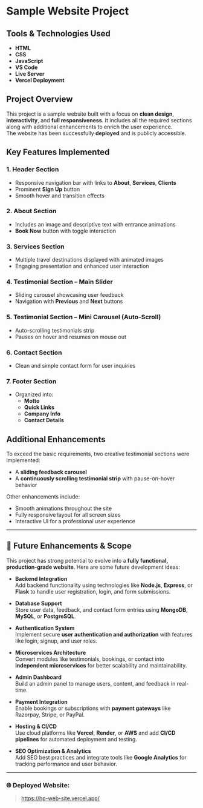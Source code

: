 # Sample Website Project

## Tools & Technologies Used
- **HTML**
- **CSS**
- **JavaScript**
- **VS Code**
- **Live Server**
- **Vercel Deployment**

## Project Overview
This project is a sample website built with a focus on **clean design**, **interactivity**, and **full responsiveness**. It includes all the required sections along with additional enhancements to enrich the user experience.  
The website has been successfully **deployed** and is publicly accessible.

## Key Features Implemented

### 1. Header Section
- Responsive navigation bar with links to **About**, **Services**, **Clients**
- Prominent **Sign Up** button
- Smooth hover and transition effects

### 2. About Section
- Includes an image and descriptive text with entrance animations
- **Book Now** button with toggle interaction

### 3. Services Section
- Multiple travel destinations displayed with animated images
- Engaging presentation and enhanced user interaction

### 4. Testimonial Section – Main Slider
- Sliding carousel showcasing user feedback
- Navigation with **Previous** and **Next** buttons

### 5. Testimonial Section – Mini Carousel (Auto-Scroll)
- Auto-scrolling testimonials strip
- Pauses on hover and resumes on mouse out

### 6. Contact Section
- Clean and simple contact form for user inquiries

### 7. Footer Section
- Organized into:
  - **Motto**
  - **Quick Links**
  - **Company Info**
  - **Contact Details**

## Additional Enhancements 
To exceed the basic requirements, two creative testimonial sections were implemented:
- A **sliding feedback carousel**
- A **continuously scrolling testimonial strip** with pause-on-hover behavior

Other enhancements include:
- Smooth animations throughout the site
- Fully responsive layout for all screen sizes
- Interactive UI for a professional user experience

---

## 🚀 Future Enhancements & Scope

This project has strong potential to evolve into a **fully functional, production-grade website**. Here are some future development ideas:

- **Backend Integration**  
  Add backend functionality using technologies like **Node.js**, **Express**, or **Flask** to handle user registration, login, and form submissions.

- **Database Support**  
  Store user data, feedback, and contact form entries using **MongoDB**, **MySQL**, or **PostgreSQL**.

- **Authentication System**  
  Implement secure **user authentication and authorization** with features like login, signup, and user roles.

- **Microservices Architecture**  
  Convert modules like testimonials, bookings, or contact into **independent microservices** for better scalability and maintainability.

- **Admin Dashboard**  
  Build an admin panel to manage users, content, and feedback in real-time.

- **Payment Integration**  
  Enable bookings or subscriptions with **payment gateways** like Razorpay, Stripe, or PayPal.

- **Hosting & CI/CD**  
  Use cloud platforms like **Vercel**, **Render**, or **AWS** and add **CI/CD pipelines** for automated deployment and testing.

- **SEO Optimization & Analytics**  
  Add SEO best practices and integrate tools like **Google Analytics** for tracking performance and user behavior.

---

### 🌐 Deployed Website:
> https://hp-web-site.vercel.app/

